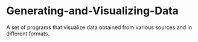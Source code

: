 # Generating-and-Visualizing-Data
A set of programs that visualize data obtained from various sources and in different formats.
